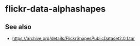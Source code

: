 # flickr-data-alphashapes

## See also

* https://archive.org/details/FlickrShapesPublicDataset2.0.1.tar
